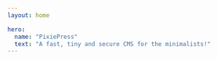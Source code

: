 ```yaml
---
layout: home

hero:
  name: "PixiePress"
  text: "A fast, tiny and secure CMS for the minimalists!"
---
```

